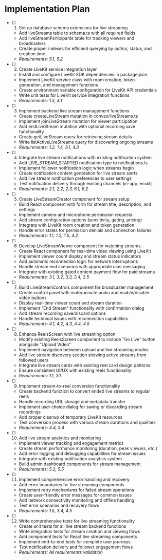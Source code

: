 # Implementation Plan

- [ ] 1. Set up database schema extensions for live streaming
  - Add liveStreams table to schema.ts with all required fields
  - Add liveStreamParticipants table for tracking viewers and broadcasters
  - Create proper indexes for efficient querying by author, status, and creation time
  - _Requirements: 5.1, 5.2_

- [ ] 2. Create LiveKit service integration layer
  - Install and configure LiveKit SDK dependencies in package.json
  - Implement LiveKit service class with room creation, token generation, and management functions
  - Create environment variable configuration for LiveKit API credentials
  - Write unit tests for LiveKit service integration functions
  - _Requirements: 1.3, 4.1_

- [ ] 3. Implement backend live stream management functions
  - Create createLiveStream mutation in convex/liveStreams.ts
  - Implement joinLiveStream mutation for viewer participation
  - Add endLiveStream mutation with optional recording save functionality
  - Create getLiveStream query for retrieving stream details
  - Write listActiveLiveStreams query for discovering ongoing streams
  - _Requirements: 1.2, 1.4, 3.1, 4.3_

- [ ] 4. Integrate live stream notifications with existing notification system
  - Add LIVE_STREAM_STARTED notification type to notifications.ts
  - Implement follower notification logic when streams begin
  - Create notification content generation for live stream alerts
  - Add live stream notification preferences to user settings
  - Test notification delivery through existing channels (in-app, email)
  - _Requirements: 2.1, 2.2, 2.3, 6.1, 6.2_

- [ ] 5. Create LiveStreamCreator component for stream setup
  - Build React component with form for stream title, description, and settings
  - Implement camera and microphone permission requests
  - Add stream configuration options (sensitivity, gating, pricing)
  - Integrate with LiveKit room creation and token generation
  - Handle error states for permission denials and connection failures
  - _Requirements: 1.1, 1.2, 1.5, 4.2_

- [ ] 6. Develop LiveStreamViewer component for watching streams
  - Create React component for real-time video viewing using LiveKit
  - Implement viewer count display and stream status indicators
  - Add automatic reconnection logic for network interruptions
  - Handle stream end scenarios with appropriate user messaging
  - Integrate with existing gated content payment flow for paid streams
  - _Requirements: 3.1, 3.2, 3.3, 3.4, 3.5_

- [ ] 7. Build LiveStreamControls component for broadcaster management
  - Create control panel with mute/unmute audio and enable/disable video buttons
  - Display real-time viewer count and stream duration
  - Implement "End Stream" functionality with confirmation dialog
  - Add stream recording save/discard options
  - Handle technical issues with reconnection capabilities
  - _Requirements: 4.1, 4.2, 4.3, 4.4, 4.5_

- [ ] 8. Enhance ReelsScreen with live streaming option
  - Modify existing ReelsScreen component to include "Go Live" button alongside "Upload Video"
  - Implement navigation between upload and live streaming modes
  - Add live stream discovery section showing active streams from followed users
  - Integrate live stream cards with existing reel card design patterns
  - Ensure consistent UI/UX with existing reels functionality
  - _Requirements: 1.1, 3.1_

- [ ] 9. Implement stream-to-reel conversion functionality
  - Create backend function to convert ended live streams to regular reels
  - Handle recording URL storage and metadata transfer
  - Implement user choice dialog for saving or discarding stream recordings
  - Add proper cleanup of temporary LiveKit resources
  - Test conversion process with various stream durations and qualities
  - _Requirements: 4.4, 5.4_

- [ ] 10. Add live stream analytics and monitoring
  - Implement viewer tracking and engagement metrics
  - Create stream performance monitoring (duration, peak viewers, etc.)
  - Add error logging and debugging capabilities for stream issues
  - Integrate with existing notification analytics system
  - Build admin dashboard components for stream management
  - _Requirements: 5.2, 5.5_

- [ ] 11. Implement comprehensive error handling and recovery
  - Add error boundaries for live streaming components
  - Implement retry mechanisms for failed stream operations
  - Create user-friendly error messages for common issues
  - Add network connectivity monitoring and offline handling
  - Test error scenarios and recovery flows
  - _Requirements: 1.5, 3.4, 4.5_

- [ ] 12. Write comprehensive tests for live streaming functionality
  - Create unit tests for all live stream backend functions
  - Write integration tests for stream creation and viewing flows
  - Add component tests for React live streaming components
  - Implement end-to-end tests for complete user journeys
  - Test notification delivery and follower engagement flows
  - _Requirements: All requirements validation_